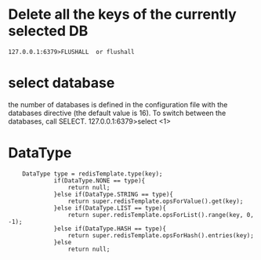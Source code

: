 # Delete all the keys of the currently selected DB
    127.0.0.1:6379>FLUSHALL  or flushall
    
# select database

the number of databases is defined in the configuration file with the databases directive (the default value is 16). To switch between the databases, call SELECT.
    127.0.0.1:6379>select <1>
    
# DataType
```    
    DataType type = redisTemplate.type(key);  
             if(DataType.NONE == type){                 
                 return null;  
             }else if(DataType.STRING == type){  
                 return super.redisTemplate.opsForValue().get(key);  
             }else if(DataType.LIST == type){  
                 return super.redisTemplate.opsForList().range(key, 0, -1);  
             }else if(DataType.HASH == type){  
                 return super.redisTemplate.opsForHash().entries(key);  
             }else  
                 return null;  
```
